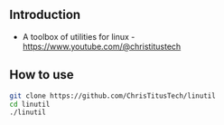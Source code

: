 ## Introduction
+ A toolbox of utilities for linux - https://www.youtube.com/@christitustech
## How to use
```bash
git clone https://github.com/ChrisTitusTech/linutil
cd linutil
./linutil
```
